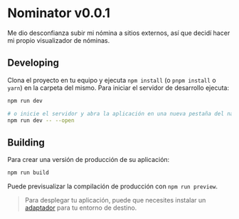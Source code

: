 # Nominator v0.0.1

Me dio desconfianza subir mi nómina a sitios externos, así que decidí hacer mi propio visualizador de nóminas.

## Developing

Clona el proyecto en tu equipo y ejecuta `npm install` (o `pnpm install` o `yarn`) en la carpeta del mismo. Para iniciar el servidor de desarrollo ejecuta:

```bash
npm run dev

# o inicie el servidor y abra la aplicación en una nueva pestaña del navegador
npm run dev -- --open
```

## Building

Para crear una versión de producción de su aplicación:

```bash
npm run build
```

Puede previsualizar la compilación de producción con `npm run preview`.

> Para desplegar tu aplicación, puede que necesites instalar un [adaptador](https://kit.svelte.dev/docs/adapters) para tu entorno de destino.
